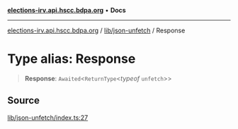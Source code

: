 [**elections-irv.api.hscc.bdpa.org**](../../../README.md) • **Docs**

***

[elections-irv.api.hscc.bdpa.org](../../../README.md) / [lib/json-unfetch](../README.md) / Response

# Type alias: Response

> **Response**: `Awaited`\<`ReturnType`\<*typeof* `unfetch`\>\>

## Source

[lib/json-unfetch/index.ts:27](https://github.com/Xunnamius/elections_irv.api.hscc.bdpa.org/blob/c917ea60595d63d322e4038beb12d08f7d64cdd2/lib/json-unfetch/index.ts#L27)

